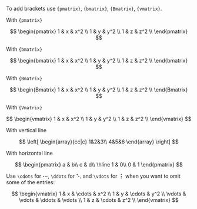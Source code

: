 To add brackets use ```{pmatrix}```, ```{bmatrix}```, ```{Bmatrix}```, ```{vmatrix}```.

With ```{pmatrix}```

$$
    \begin{pmatrix}
    1 & x & x^2 \\
    1 & y & y^2 \\
    1 & z & z^2 \\
    \end{pmatrix}
$$  

With ```{bmatrix}```

$$
    \begin{bmatrix}
    1 & x & x^2 \\
    1 & y & y^2 \\
    1 & z & z^2 \\
    \end{bmatrix}
$$ 

With ```{Bmatrix}```

$$
    \begin{Bmatrix}
    1 & x & x^2 \\
    1 & y & y^2 \\
    1 & z & z^2 \\
    \end{Bmatrix}
$$  

With ```{Vmatrix}```

$$
    \begin{vmatrix}
    1 & x & x^2 \\
    1 & y & y^2 \\
    1 & z & z^2 \\
    \end{vmatrix}
$$ 

With vertical line

$$ 
\left[
\begin{array}{cc|c}
1&2&3\\
4&5&6
\end{array}
\right] 
$$

With horizontal line

$$
\begin{pmatrix}
    a & b\\
    c & d\\
\hline
    1 & 0\\
    0 & 1
\end{pmatrix}
$$

Use ```\cdots``` for **⋯**, ```\ddots``` for **⋱** and ```\vdots``` for **⋮** when you want to omit some of the entries:

$$
    \begin{vmatrix}
    1 & x & \cdots & x^2 \\
    1 & y & \cdots & y^2 \\
    \vdots & \vdots & \ddots & \vdots \\
    1 & z & \cdots & z^2 \\
    \end{vmatrix}
$$ 